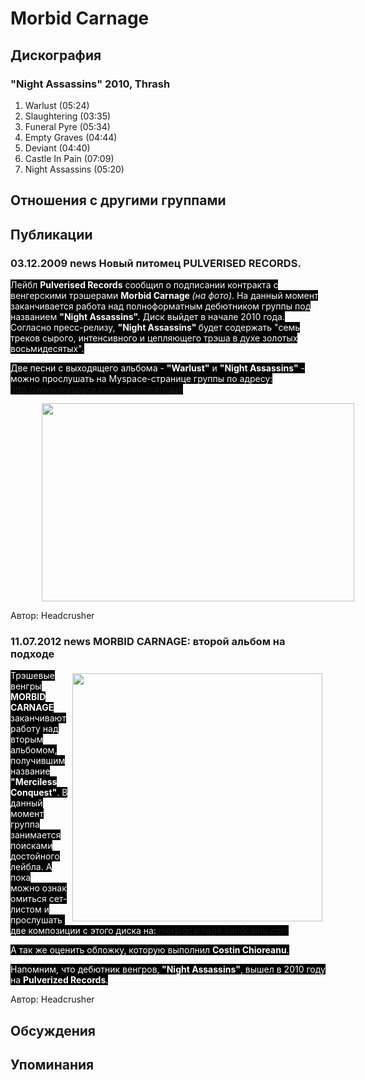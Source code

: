 # Morbid Carnage



## Дискография

### "Night Assassins" 2010, Thrash

01. Warlust (05:24)
02. Slaughtering (03:35)
03. Funeral Pyre (05:34)
04. Empty Graves (04:44)
05. Deviant (04:40)
06. Castle In Pain (07:09)
07. Night Assassins (05:20)


## Отношения с другими группами


## Публикации

### 03.12.2009 news Новый питомец PULVERISED RECORDS.

<P><FONT style="BACKGROUND-COLOR: #000000" color=#ffffff>Лейбл <STRONG>Pulverised Records</STRONG>&nbsp;сообщил о подписании контракта с венгерскими трэшерами <STRONG>Morbid Carnage </STRONG><EM>(на фото)</EM>.&nbsp;На данный момент заканчивается работа над полноформатным дебютником группы под названием <STRONG>"Night Assassins".</STRONG> Диск выйдет в начале 2010 года. Согласно пресс-релизу,&nbsp;<STRONG>"Night Assassins" </STRONG>будет содержать "семь треков сырого, интенсивного и цепляющего трэша в духе золотых восьмидесятых".</FONT></P>
<P><FONT style="BACKGROUND-COLOR: #000000" color=#ffffff>Две песни с выходящего альбома - <STRONG>"Warlust"</STRONG>&nbsp;и <STRONG>"Night Assassins"</STRONG> - можно прослушать на Myspace-странице группы по адресу: <A href="http://www.myspace.com/morbidcarnage">http://www.myspace.com/morbidcarnage</A></FONT></P>
<P><IMG height=317 alt="" hspace=50 src="/images/news_rus/2009.12/15641.jpg" width=500 border=0></P>
Автор: Headcrusher

### 11.07.2012 news MORBID CARNAGE: второй альбом на подходе

<P><FONT style="BACKGROUND-COLOR: #000000" color=#ffffff><IMG border=0 hspace=5 alt="" vspace=5 align=right src="/images/news_rus/2012.07/24331.jpg" width=400 height=397>Трэшевые венгры <STRONG>MORBID CARNAGE</STRONG> заканчивают работу над вторым альбомом, получившим название <STRONG>"Merciless Conquest"</STRONG>. В данный момент группа занимается поисками достойного лейбла. А пока можно&nbsp;ознакомиться сет-листом и прослушать&nbsp;две композиции с этого диска на: <A href="http://morbidcarnage.bandcamp.com/">morbidcarnage.bandcamp.com</A></FONT></P>
<P><FONT style="BACKGROUND-COLOR: #000000" color=#ffffff>А так же оценить обложку, которую выполнил <STRONG>Costin Chioreanu</STRONG>.</FONT></P>
<P><FONT style="BACKGROUND-COLOR: #000000" color=#ffffff>Напомним, что дебютник&nbsp;венгров,<STRONG>&nbsp;"Night Assassins"</STRONG>, вышел в 2010 году на <STRONG>Pulverized Records</STRONG>.</FONT></P>
Автор: Headcrusher


## Обсуждения


## Упоминания

